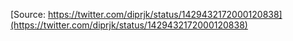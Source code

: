 [Source: https://twitter.com/diprjk/status/1429432172000120838](https://twitter.com/diprjk/status/1429432172000120838)